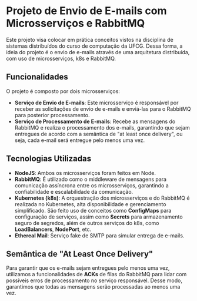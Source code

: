 # Projeto de Envio de E-mails com Microsserviços e RabbitMQ
Este projeto visa colocar em prática conceitos vistos na disciplina de 
sistemas distribuídos do curso de computação da UFCG. Dessa forma, a ideia
do projeto é o envio de e-mails através de uma arquitetura distribuída, com uso
de microsserviços, k8s e RabbitMQ.

## Funcionalidades
O projeto é composto por dois microsserviços:

* **Serviço de Envio de E-mails**: Este microsserviço é responsável por receber as solicitações de envio de e-mails e enviá-las para o RabbitMQ para posterior processamento.
* **Serviço de Processamento de E-mails**: Recebe as mensagens do RabbitMQ e realiza o processamento dos e-mails, garantindo que sejam entregues de acordo com a semântica de "at least once delivery", ou seja, cada e-mail será entregue pelo menos uma vez.

## Tecnologias Utilizadas
* **NodeJS**: Ambos os microsserviços foram feitos em Node.
* **RabbitMQ**: É utilizado como o middleware de mensagens para comunicação assíncrona entre os microsserviços, garantindo a confiabilidade e escalabilidade da comunicação.
* **Kubernetes (k8s)**: A orquestração dos microsserviços e do RabbitMQ é realizada no Kubernetes, alta disponibilidade e gerenciamento simplificado. São feito uso de conceitos como **ConfigMaps** para configuração de serviços, assim como **Secrets** para armazenamento seguro de segredos, além de outros serviços do k8s, como **LoadBalancers**, **NodePort**, etc.
* **Ethereal Mail**: Serviço fake de SMTP para simular entrega de e-mails.

## Semântica de "At Least Once Delivery"
Para garantir que os e-mails sejam entregues pelo menos uma vez, utilizamos a funcionalidades de **ACKs** de filas do RabbitMQ para lidar com possíveis erros de processamento no serviço responsável. Desse modo, garantimos que todas as mensagens serão processadas ao menos uma vez.